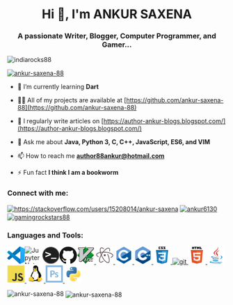 <h1 align="center">Hi 👋, I'm ANKUR SAXENA</h1>
<h3 align="center">A passionate Writer, Blogger, Computer Programmer, and Gamer...</h3>

<p align="left"> <img src="https://komarev.com/ghpvc/?username=ankur-saxena-88&label=Profile%20views&color=0e75b6&style=flat" alt="indiarocks88" /> </p>

<p align="left"> <a href="https://github.com/ryo-ma/github-profile-trophy"><img src="https://github-profile-trophy.vercel.app/?username=ankur-saxena-88&theme=dracula" alt="ankur-saxena-88" /></a> </p>

- 🌱 I’m currently learning **Dart**

- 👨‍💻 All of my projects are available at [https://github.com/ankur-saxena-88](https://github.com/ankur-saxena-88)

- 📝 I regularly write articles on [https://author-ankur-blogs.blogspot.com/](https://author-ankur-blogs.blogspot.com/)

- 💬 Ask me about **Java, Python 3, C, C++, JavaScript, ES6, and VIM**

- 📫 How to reach me **author88ankur@hotmail.com**

- ⚡ Fun fact **I think I am a bookworm**

<h3 align="left">Connect with me:</h3>
<p align="left">
<a href="https://stackoverflow.com/users/15208014/ankur-saxena" target="blank"><img align="center" src="https://cdn.jsdelivr.net/npm/simple-icons@3.0.1/icons/stackoverflow.svg" alt="https://stackoverflow.com/users/15208014/ankur-saxena" height="30" width="40" /></a>
<a href="https://instagram.com/ankur6130" target="blank"><img align="center" src="https://cdn.jsdelivr.net/npm/simple-icons@3.0.1/icons/instagram.svg" alt="ankur6130" height="30" width="40" /></a>
<a href="https://www.youtube.com/channel/UCo_LwMiDDEdoHV_XM5ziG-Q" target="blank"><img align="center" src="https://cdn.jsdelivr.net/npm/simple-icons@3.0.1/icons/youtube.svg" alt="gamingrockstars88" height="30" width="40" /></a>
</p>

<h3 align="left">Languages and Tools:</h3>
<p align="left"> 
    <a href="https://www.vim.org/" target="_blank"> <img src="https://raw.githubusercontent.com/devicons/devicon/master/icons/vim/vim-original.svg" alt="vim" width="40" height="40"/> </a>
    <a href="https://atom.io/" target="_blank"> <img src="https://raw.githubusercontent.com/devicons/devicon/master/icons/atom/atom-original.svg" alt="atom" width="40" height="40"/> </a>
    <img align="left" alt="Visual Studio Code" width="40px" height="40px" src="https://raw.githubusercontent.com/github/explore/80688e429a7d4ef2fca1e82350fe8e3517d3494d/topics/visual-studio-code/visual-studio-code.png" />
    <img align="left" alt="Jupyter Notebook" width="40px" height="40px" src="https://raw.githubusercontent.com/jupyter/notebook/620fb2919229d1c0b5e79087edcaaf95b770473b/notebook/static/base/images/logo.png" />
    <img align="left" alt="Terminal" width="40px" height="40px" src="https://raw.githubusercontent.com/github/explore/80688e429a7d4ef2fca1e82350fe8e3517d3494d/topics/terminal/terminal.png" />
    <a href="https://www.cprogramming.com/" target="_blank"> <img src="https://raw.githubusercontent.com/devicons/devicon/master/icons/c/c-original.svg" alt="c" width="40" height="40"/> </a> <a href="https://www.w3schools.com/cpp/" target="_blank"> <img src="https://raw.githubusercontent.com/devicons/devicon/master/icons/cplusplus/cplusplus-original.svg" alt="cplusplus" width="40" height="40"/> </a> <a href="https://www.w3schools.com/css/" target="_blank"> <img src="https://raw.githubusercontent.com/devicons/devicon/master/icons/css3/css3-original-wordmark.svg" alt="css3" width="40" height="40"/> </a> <a href="https://git-scm.com/" target="_blank"> <img src="https://www.vectorlogo.zone/logos/git-scm/git-scm-icon.svg" alt="git" width="40" height="40"/> </a> 
    <img align="left" alt="GitHub" width="40px" height="40px" src="https://raw.githubusercontent.com/github/explore/78df643247d429f6cc873026c0622819ad797942/topics/github/github.png" /><a href="https://www.w3.org/html/" target="_blank"> <img src="https://raw.githubusercontent.com/devicons/devicon/master/icons/html5/html5-original-wordmark.svg" alt="html5" width="40" height="40"/> </a> <a href="https://www.java.com" target="_blank"> <img src="https://raw.githubusercontent.com/devicons/devicon/master/icons/java/java-original.svg" alt="java" width="40" height="40"/> </a> <a href="https://developer.mozilla.org/en-US/docs/Web/JavaScript" target="_blank"> <img src="https://raw.githubusercontent.com/devicons/devicon/master/icons/javascript/javascript-original.svg" alt="javascript" width="40" height="40"/> </a> <a href="https://www.linux.org/" target="_blank"> <img src="https://raw.githubusercontent.com/devicons/devicon/master/icons/linux/linux-original.svg" alt="linux" width="40" height="40"/> </a> <a href="https://www.photoshop.com/en" target="_blank"> <img src="https://raw.githubusercontent.com/devicons/devicon/master/icons/photoshop/photoshop-line.svg" alt="photoshop" width="40" height="40"/> </a> <a href="https://www.python.org" target="_blank"> <img src="https://raw.githubusercontent.com/devicons/devicon/master/icons/python/python-original.svg" alt="python" width="40" height="40"/> </a> </p>

<p><img align="left" src="https://github-readme-stats.vercel.app/api/top-langs?username=ankur-saxena-88&show_icons=true&locale=en&layout=compact" alt="ankur-saxena-88" /></p>

<p>&nbsp;<img align="center" src="https://github-readme-stats.vercel.app/api?username=ankur-saxena-88&show_icons=true&locale=en" alt="ankur-saxena-88" /></p>
